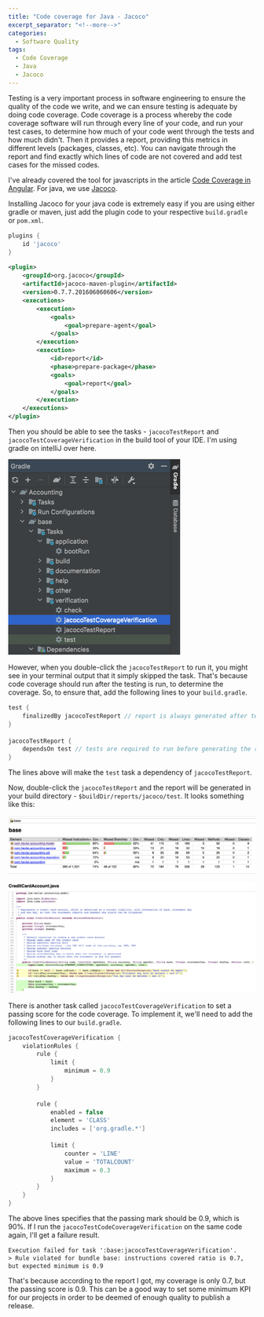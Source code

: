 ```yaml
---
title: "Code coverage for Java - Jacoco"
excerpt_separator: "<!--more-->"
categories:
  - Software Quality
tags:
  - Code Coverage
  - Java
  - Jacoco
---
```


Testing is a very important process in software engineering to ensure the quality of the code we write, and we can ensure testing is adequate by doing code coverage. Code coverage is a process whereby the code coverage software will run through every line of your code, and run your test cases, to determine how much of your code went through the tests and how much didn't. Then it provides a report, providing this metrics in different levels (packages, classes, etc). You can navigate through the report and find exactly which lines of code are not covered and add test cases for the missed codes. 

I've already covered the tool for javascripts in the article [Code Coverage in Angular](https://thecodinganalyst.github.io/software%20quality/Code-coverage-in-Angular/). For java, we use [Jacoco](https://www.eclemma.org/jacoco/).

Installing Jacoco for your java code is extremely easy if you are using either gradle or maven, just add the plugin code to your respective `build.gradle` or `pom.xml`.

```gradle
plugins {
    id 'jacoco'
}

```

```xml
<plugin>
    <groupId>org.jacoco</groupId>
    <artifactId>jacoco-maven-plugin</artifactId>
    <version>0.7.7.201606060606</version>
    <executions>
        <execution>
            <goals>
                <goal>prepare-agent</goal>
            </goals>
        </execution>
        <execution>
            <id>report</id>
            <phase>prepare-package</phase>
            <goals>
                <goal>report</goal>
            </goals>
        </execution>
    </executions>
</plugin>
```

Then you should be able to see the tasks - `jacocoTestReport` and `jacocoTestCoverageVerification` in the build tool of your IDE. I'm using gradle on intelliJ over here.

![Jacoco in IntelliJ](/assets/images/2020/08/jacoco-in-intellij.png)

However, when you double-click the `jacocoTestReport` to run it, you might see in your terminal output that it simply skipped the task. That's because code coverage should run after the testing is run, to determine the coverage. So, to ensure that, add the following lines to your `build.gradle`.

```groovy
test {
    finalizedBy jacocoTestReport // report is always generated after tests run
}

jacocoTestReport {
    dependsOn test // tests are required to run before generating the report
}

```

The lines above will make the `test` task a dependency of `jacocoTestReport`.

Now, double-click the `jacocoTestReport` and the report will be generated in your build directory - `$buildDir/reports/jacoco/test`. It looks something like this:

![Jacoco report](/assets/images/2020/08/jacoco-report.png)

![Jacoco showing highlighting codes](/assets/images/2020/08/jacoco-report-file.png)

There is another task called `jacocoTestCoverageVerification` to set a passing score for the code coverage. To implement it, we'll need to add the following lines to our `build.gradle`.

```groovy
jacocoTestCoverageVerification {
    violationRules {
        rule {
            limit {
                minimum = 0.9
            }
        }

        rule {
            enabled = false
            element = 'CLASS'
            includes = ['org.gradle.*']

            limit {
                counter = 'LINE'
                value = 'TOTALCOUNT'
                maximum = 0.3
            }
        }
    }
}
```

The above lines specifies that the passing mark should be 0.9, which is 90%. If I run the `jacocoTestCodeCoverageVerification` on the same code again, I'll get a failure result.

```
Execution failed for task ':base:jacocoTestCoverageVerification'.
> Rule violated for bundle base: instructions covered ratio is 0.7, but expected minimum is 0.9

```

That's because according to the report I got, my coverage is only 0.7, but the passing score is 0.9. This can be a good way to set some minimum KPI for our projects in order to be deemed of enough quality to publish a release. 
